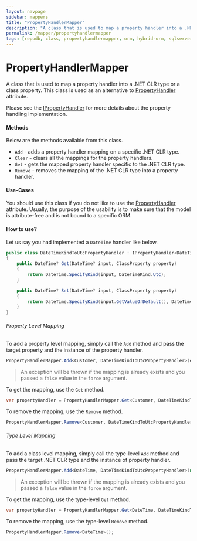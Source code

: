 ```yaml
---
layout: navpage
sidebar: mappers
title: "PropertyHandlerMapper"
description: "A class that is used to map a property handler into a .NET CLR type or a class property. This class is used as an alternative to PropertyHandler attribute."
permalink: /mapper/propertyhandlermapper
tags: [repodb, class, propertyhandlermapper, orm, hybrid-orm, sqlserver, sqlite, mysql, postgresql]
---
```


# PropertyHandlerMapper

A class that is used to map a property handler into a .NET CLR type or a class property. This class is used as an alternative to [PropertyHandler](/attribute/propertyhandler) attribute.

Please see the [IPropertyHandler](/interface/ipropertyhandler) for more details about the property handling implementation.

#### Methods

Below are the methods available from this class.

- `Add` - adds a property handler mapping on a specific .NET CLR type.
- `Clear` - clears all the mappings for the property handlers.
- `Get` - gets the mapped property handler specific to the .NET CLR type.
- `Remove` - removes the mapping of the .NET CLR type into a property handler.

#### Use-Cases

You should use this class if you do not like to use the [PropertyHandler](/attribute/propertyhandler) attribute. Usually, the purpose of the usability is to make sure that the model is attribute-free and is not bound to a specific ORM.

#### How to use?

Let us say you had implemented a `DateTime` handler like below.

```csharp
public class DateTimeKindToUtcPropertyHandler : IPropertyHandler<DateTime?, DateTime?>
{
    public DateTime? Get(DateTime? input, ClassProperty property)
    {
        return DateTime.SpecifyKind(input, DateTimeKind.Utc);
    }

    public DateTime? Set(DateTime? input, ClassProperty property)
    {
        return DateTime.SpecifyKind(input.GetValueOrDefault(), DateTimeKind.Unspecified);
    }
}
```

###### Property Level Mapping

To add a property level mapping, simply call the `Add` method and pass the target property and the instance of the property handler.

```csharp
PropertyHandlerMapper.Add<Customer, DateTimeKindToUtcPropertyHandler>(e => e.DateOfBirth, new DateTimeKindToUtcPropertyHandler(), true);
```

> An exception will be thrown if the mapping is already exists and you passed a `false` value in the `force` argument.

To get the mapping, use the `Get` method.

```csharp
var propertyHandler = PropertyHandlerMapper.Get<Customer, DateTimeKindToUtcPropertyHandler>(e => e.DateOfBirth);
```

To remove the mapping, use the `Remove` method.

```csharp
PropertyHandlerMapper.Remove<Customer, DateTimeKindToUtcPropertyHandler>(e => e.DateOfBirth);
```

###### Type Level Mapping

To add a class level mapping, simply call the type-level `Add` method and pass the target .NET CLR type and the instance of property handler.

```csharp
PropertyHandlerMapper.Add<DateTime, DateTimeKindToUtcPropertyHandler>(new DateTimeKindToUtcPropertyHandler(), true);
```

> An exception will be thrown if the mapping is already exists and you passed a `false` value in the `force` argument.

To get the mapping, use the type-level `Get` method.

```csharp
var propertyHandler = PropertyHandlerMapper.Get<DateTime, DateTimeKindToUtcPropertyHandler>();
```

To remove the mapping, use the type-level `Remove` method.

```csharp
PropertyHandlerMapper.Remove<DateTime>();
```